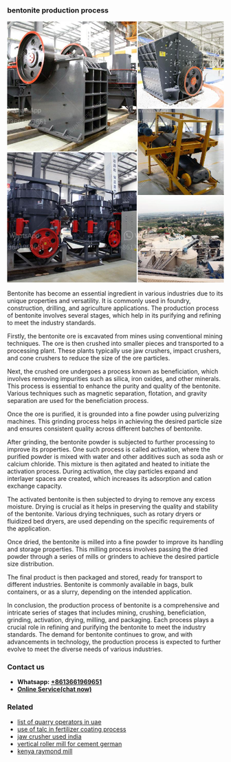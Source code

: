 <h3>bentonite production process</h3><img src='1704791276.jpg' alt=''><p>Bentonite has become an essential ingredient in various industries due to its unique properties and versatility. It is commonly used in foundry, construction, drilling, and agriculture applications. The production process of bentonite involves several stages, which help in its purifying and refining to meet the industry standards.</p><p>Firstly, the bentonite ore is excavated from mines using conventional mining techniques. The ore is then crushed into smaller pieces and transported to a processing plant. These plants typically use jaw crushers, impact crushers, and cone crushers to reduce the size of the ore particles.</p><p>Next, the crushed ore undergoes a process known as beneficiation, which involves removing impurities such as silica, iron oxides, and other minerals. This process is essential to enhance the purity and quality of the bentonite. Various techniques such as magnetic separation, flotation, and gravity separation are used for the beneficiation process.</p><p>Once the ore is purified, it is grounded into a fine powder using pulverizing machines. This grinding process helps in achieving the desired particle size and ensures consistent quality across different batches of bentonite.</p><p>After grinding, the bentonite powder is subjected to further processing to improve its properties. One such process is called activation, where the purified powder is mixed with water and other additives such as soda ash or calcium chloride. This mixture is then agitated and heated to initiate the activation process. During activation, the clay particles expand and interlayer spaces are created, which increases its adsorption and cation exchange capacity.</p><p>The activated bentonite is then subjected to drying to remove any excess moisture. Drying is crucial as it helps in preserving the quality and stability of the bentonite. Various drying techniques, such as rotary dryers or fluidized bed dryers, are used depending on the specific requirements of the application.</p><p>Once dried, the bentonite is milled into a fine powder to improve its handling and storage properties. This milling process involves passing the dried powder through a series of mills or grinders to achieve the desired particle size distribution.</p><p>The final product is then packaged and stored, ready for transport to different industries. Bentonite is commonly available in bags, bulk containers, or as a slurry, depending on the intended application.</p><p>In conclusion, the production process of bentonite is a comprehensive and intricate series of stages that includes mining, crushing, beneficiation, grinding, activation, drying, milling, and packaging. Each process plays a crucial role in refining and purifying the bentonite to meet the industry standards. The demand for bentonite continues to grow, and with advancements in technology, the production process is expected to further evolve to meet the diverse needs of various industries.</p><h3>Contact us</h3><ul><li><strong>Whatsapp:&nbsp;<a href="https://wa.me/8613661969651">+8613661969651</a></strong></li><li><a href="https://swt.shibang-china.com/?git&amp;zhl&amp;bentonite production process"><strong>Online Service(chat now)</strong></a></li></ul><h3>Related</h3><ul><li><a href='list of quarry operators in uae.md'>list of quarry operators in uae</a></li><li><a href='use of talc in fertilizer coating process.md'>use of talc in fertilizer coating process</a></li><li><a href='jaw crusher used india.md'>jaw crusher used india</a></li><li><a href='vertical roller mill for cement german.md'>vertical roller mill for cement german</a></li><li><a href='kenya raymond mill.md'>kenya raymond mill</a></li></ul>